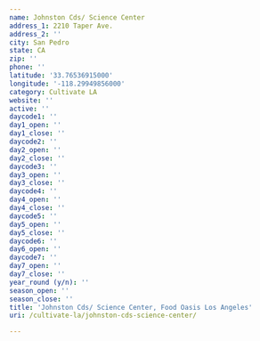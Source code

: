 ```yaml
---
name: Johnston Cds/ Science Center
address_1: 2210 Taper Ave.
address_2: ''
city: San Pedro
state: CA
zip: ''
phone: ''
latitude: '33.76536915000'
longitude: '-118.29949856000'
category: Cultivate LA
website: ''
active: ''
daycode1: ''
day1_open: ''
day1_close: ''
daycode2: ''
day2_open: ''
day2_close: ''
daycode3: ''
day3_open: ''
day3_close: ''
daycode4: ''
day4_open: ''
day4_close: ''
daycode5: ''
day5_open: ''
day5_close: ''
daycode6: ''
day6_open: ''
daycode7: ''
day7_open: ''
day7_close: ''
year_round (y/n): ''
season_open: ''
season_close: ''
title: 'Johnston Cds/ Science Center, Food Oasis Los Angeles'
uri: /cultivate-la/johnston-cds-science-center/

---
```

